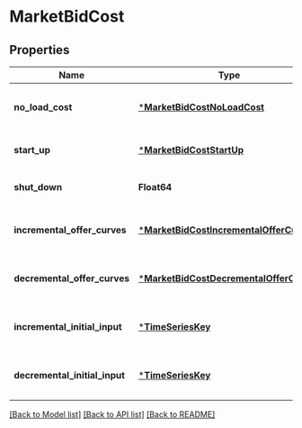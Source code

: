 # MarketBidCost

## Properties

Name | Type | Description | Notes
------------ | ------------- | ------------- | -------------
**no_load_cost** | [***MarketBidCostNoLoadCost**](MarketBidCostNoLoadCost.md) |  | [optional] [default to nothing]
**start_up** | [***MarketBidCostStartUp**](MarketBidCostStartUp.md) |  | [default to nothing]
**shut_down** | **Float64** |  | [default to nothing]
**incremental_offer_curves** | [***MarketBidCostIncrementalOfferCurves**](MarketBidCostIncrementalOfferCurves.md) |  | [optional] [default to nothing]
**decremental_offer_curves** | [***MarketBidCostDecrementalOfferCurves**](MarketBidCostDecrementalOfferCurves.md) |  | [optional] [default to nothing]
**incremental_initial_input** | [***TimeSeriesKey**](TimeSeriesKey.md) |  | [optional] [default to nothing]
**decremental_initial_input** | [***TimeSeriesKey**](TimeSeriesKey.md) |  | [optional] [default to nothing]

[[Back to Model list]](../README.md#models) [[Back to API list]](../README.md#api-endpoints) [[Back to README]](../README.md)
